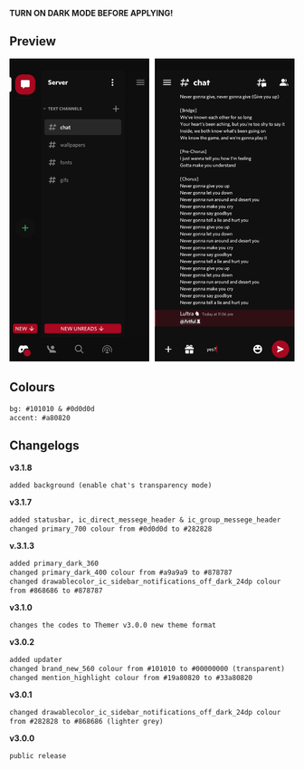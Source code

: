 **TURN ON DARK MODE BEFORE APPLYING!**

## Preview

![Preview](https://github.com/cyriotic3/Rogue/raw/main/RoguePreview.png)

## Colours

    bg: #101010 & #0d0d0d
    accent: #a80820

## Changelogs

**v3.1.8**

    added background (enable chat's transparency mode)

**v3.1.7**

    added statusbar, ic_direct_messege_header & ic_group_messege_header
    changed primary_700 colour from #0d0d0d to #282828

**v.3.1.3**

    added primary_dark_360
    changed primary_dark_400 colour from #a9a9a9 to #878787
    changed drawablecolor_ic_sidebar_notifications_off_dark_24dp colour from #868686 to #878787

**v3.1.0**

    changes the codes to Themer v3.0.0 new theme format

**v3.0.2**

    added updater
    changed brand_new_560 colour from #101010 to #00000000 (transparent)
    changed mention_highlight colour from #19a80820 to #33a80820

**v3.0.1**

    changed drawablecolor_ic_sidebar_notifications_off_dark_24dp colour from #282828 to #868686 (lighter grey)

**v3.0.0**

    public release
